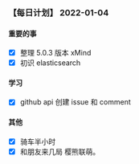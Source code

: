 ### 【每日计划】 2022-01-04

#### 重要的事

- [x] 整理 5.0.3 版本 xMind
- [x] 初识 elasticsearch

#### 学习

- [x] github api 创建 issue 和 comment

#### 其他

- [x] 骑车半小时
- [x] 和朋友来几局 樱熊联萌。
